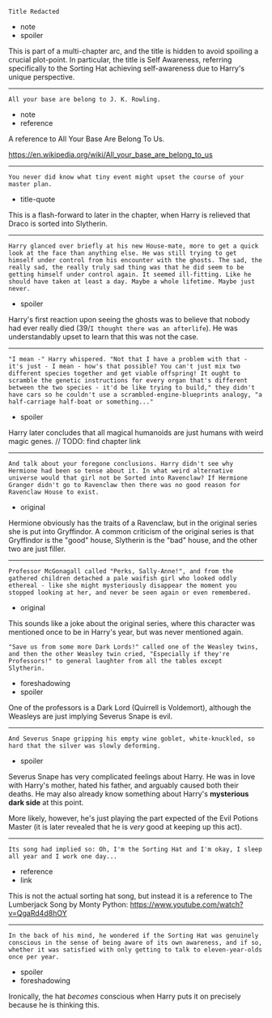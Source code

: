 ```
Title Redacted
```

* note
* spoiler

This is part of a multi-chapter arc, and the title is hidden to avoid
spoiling a crucial plot-point.  In particular, the title is Self
Awareness, referring specifically to the Sorting Hat achieving
self-awareness due to Harry's unique perspective.

---

```
All your base are belong to J. K. Rowling.
```

* note
* reference

A reference to All Your Base Are Belong To Us.

https://en.wikipedia.org/wiki/All_your_base_are_belong_to_us

---

```
You never did know what tiny event might upset the course of your
master plan.
```

* title-quote

This is a flash-forward to later in the chapter, when Harry is
relieved that Draco is sorted into Slytherin.

---

```
Harry glanced over briefly at his new House-mate, more to get a quick
look at the face than anything else. He was still trying to get
himself under control from his encounter with the ghosts. The sad, the
really sad, the really truly sad thing was that he did seem to be
getting himself under control again. It seemed ill-fitting. Like he
should have taken at least a day. Maybe a whole lifetime. Maybe just
never.
```

* spoiler

Harry's first reaction upon seeing the ghosts was to believe that
nobody had ever really died (39/`I thought there was an afterlife`).
He was understandably upset to learn that this was not the case.

---

```
"I mean -" Harry whispered. "Not that I have a problem with that -
it's just - I mean - how's that possible? You can't just mix two
different species together and get viable offspring! It ought to
scramble the genetic instructions for every organ that's different
between the two species - it'd be like trying to build," they didn't
have cars so he couldn't use a scrambled-engine-blueprints analogy, "a
half-carriage half-boat or something..."
```

* spoiler

Harry later concludes that all magical humanoids are just humans with
weird magic genes.  // TODO: find chapter link

---

```
And talk about your foregone conclusions. Harry didn't see why
Hermione had been so tense about it. In what weird alternative
universe would that girl not be Sorted into Ravenclaw? If Hermione
Granger didn't go to Ravenclaw then there was no good reason for
Ravenclaw House to exist.
```

* original

Hermione obviously has the traits of a Ravenclaw, but in the original
series she is put into Gryffindor.  A common criticism of the original
series is that Gryffindor is the "good" house, Slytherin is the "bad"
house, and the other two are just filler.

---

```
Professor McGonagall called "Perks, Sally-Anne!", and from the
gathered children detached a pale waifish girl who looked oddly
ethereal - like she might mysteriously disappear the moment you
stopped looking at her, and never be seen again or even remembered.
```

* original

This sounds like a joke about the original series, where this
character was mentioned once to be in Harry's year, but was never
mentioned again.


```
"Save us from some more Dark Lords!" called one of the Weasley twins,
and then the other Weasley twin cried, "Especially if they're
Professors!" to general laughter from all the tables except
Slytherin.
```

* foreshadowing
* spoiler

One of the professors is a Dark Lord (Quirrell is Voldemort), although
the Weasleys are just implying Severus Snape is evil.

---

```
And Severus Snape gripping his empty wine goblet, white-knuckled, so
hard that the silver was slowly deforming.
```

* spoiler

Severus Snape has very complicated feelings about Harry.  He was in
love with Harry's mother, hated his father, and arguably caused both
their deaths.  He may also already know something about Harry's
**mysterious dark side** at this point.

More likely, however, he's just playing the part expected of the Evil
Potions Master (it is later revealed that he is *very* good at keeping
up this act).

---

```
Its song had implied so: Oh, I'm the Sorting Hat and I'm okay, I sleep
all year and I work one day...
```

* reference
* link

This is not the actual sorting hat song, but instead it is a reference
to The Lumberjack Song by Monty Python:
https://www.youtube.com/watch?v=QgaRd4d8hOY

---

```
In the back of his mind, he wondered if the Sorting Hat was genuinely
conscious in the sense of being aware of its own awareness, and if so,
whether it was satisfied with only getting to talk to eleven-year-olds
once per year.
```

* spoiler
* foreshadowing

Ironically, the hat *becomes* conscious when Harry puts it on
precisely because he is thinking this.
